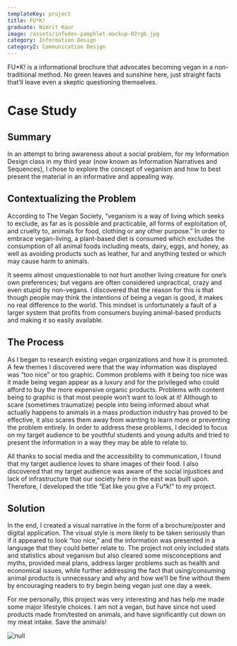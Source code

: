 ```yaml
---
templateKey: project
title: FU*K!
graduate: Nimrit Kaur
image: /assets/infodes-pamphlet-mockup-02rgb.jpg
category: Information Design
category2: Communication Design
---
```

FU*K! is a informational brochure that advocates becoming vegan in a non-traditional method.
No green leaves and sunshine here, just straight facts that’ll leave even a skeptic questioning themselves.

# Case Study

## Summary

In an attempt to bring awareness about a social problem, for my Information Design class in my third year (now known as Information Narratives and Sequences), I chose to explore the concept of veganism and how to best present the material in an informative and appealing way.

## Contextualizing the Problem

According to The Vegan Society, “veganism is a way of living which seeks to exclude, as far as is possible and practicable, all forms of exploitation of, and cruelty to, animals for food, clothing or any other purpose.” In order to embrace vegan-living, a plant-based diet is consumed which excludes the consumption of all animal foods including meats, dairy, eggs, and honey, as well as avoiding products such as leather, fur and anything tested or which may cause harm to animals.

It seems almost unquestionable to not hurt another living creature for one’s own preferences; but vegans are often considered unpractical, crazy and even stupid by non-vegans. I discovered that the reason for this is that though people may think the intentions of being a vegan is good, it makes no real difference to the world. This mindset is unfortunately a fault of a larger system that profits from consumers buying animal-based products and making it so easily available. 

## The Process

As I began to research existing vegan organizations and how it is promoted. A few themes I discovered were that the way information was displayed was “too nice” or too graphic. Common problems with it being too nice was it made being vegan appear as a luxury and for the privileged who could afford to buy the more expensive organic products. Problems with content being to graphic is that most people won’t want to look at it! Although to scare (sometimes traumatize) people into being informed about what actually happens to animals in a mass production industry has proved to be effective, it also scares them away from wanting to learn more or preventing the problem entirely. In order to address these problems, I decided to focus on my target audience to be youthful students and young adults and tried to present the information in a way they may be able to relate to. 

All thanks to social media and the accessibility to communication, I found that my target audience loves to share images of their food. I also discovered that my target audience was aware of the social injustices and lack of infrastructure that our society here in the east was built upon. Therefore, I developed the title “Eat like you give a Fu*k!” to my project.

## Solution

In the end, I created a visual narrative in the form of a brochure/poster and digital application. The visual style is more likely to be taken seriously than if it appeared to look “too nice,” and the information was presented in a language that they could better relate to. The project not only included stats and statistics about veganism but also cleared some misconceptions and myths, provided meal plans, address larger problems such as health and economical issues, while further addressing the fact that using/consuming animal products is unnecessary and why and how we’ll be fine without them by encouraging readers to try begin being vegan just one day a week. 

For me personally, this project was very interesting and has help me made some major lifestyle choices. I am not a vegan, but have since not used products made from/tested on animals, and have significantly cut down on my meat intake. Save the animals!

![null](/assets/infodes-pamphlet-mockup-05rgb.jpg)
